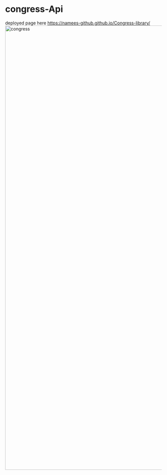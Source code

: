 # congress-Api
deployed page here
https://namees-github.github.io/Congress-library/
<img width="1429" alt="congress" src="https://user-images.githubusercontent.com/95061565/153927555-b9528866-cfa2-41fd-99e3-6f3909c73826.png">
